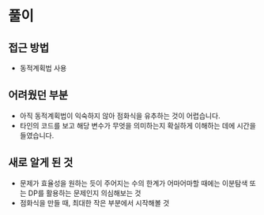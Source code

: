 # 풀이

## 접근 방법

- 동적계획법 사용

## 어려웠던 부분

- 아직 동적계획법이 익숙하지 않아 점화식을 유추하는 것이 어렵습니다.
- 타인의 코드를 보고 해당 변수가 무엇을 의미하는지 확실하게 이해하는 데에 시간을 들였습니다.

## 새로 알게 된 것

- 문제가 효율성을 원하는 듯이 주어지는 수의 한계가 어마어마할 때에는 이분탐색 또는 DP를 활용하는 문제인지 의심해보는 것
- 점화식을 만들 때, 최대한 작은 부분에서 시작해볼 것
